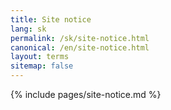 ```yaml
---
title: Site notice
lang: sk
permalink: /sk/site-notice.html
canonical: /en/site-notice.html
layout: terms
sitemap: false
---
```


{% include pages/site-notice.md %}
